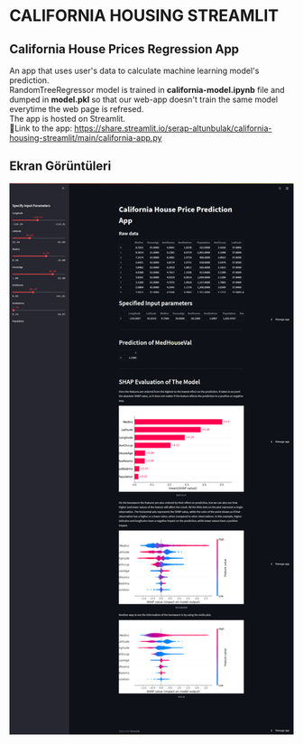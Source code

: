 # CALIFORNIA HOUSING STREAMLIT

## California House Prices Regression App

An app that uses user's data to calculate machine learning model's prediction.  
RandomTreeRegressor model is trained in **california-model.ipynb** file and dumped in **model.pkl** so that our web-app doesn't train the same model everytime the web page is refresed.  
The app is hosted on Streamlit.  
🔗Link to the app: https://share.streamlit.io/serap-altunbulak/california-housing-streamlit/main/california-app.py

## Ekran Görüntüleri

![Uygulama Ekran Görüntüsü](https://github.com/serap-altunbulak/california-housing-streamlit/blob/main/images/ss.png)
